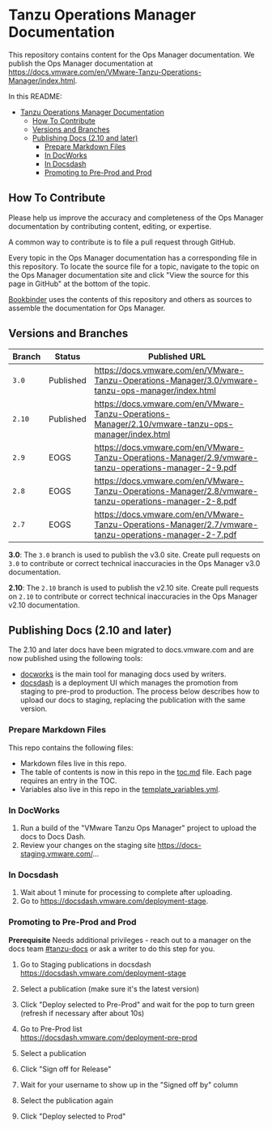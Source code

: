 # Tanzu Operations Manager Documentation

This repository contains content for the Ops Manager documentation. We publish the Ops Manager documentation at
https://docs.vmware.com/en/VMware-Tanzu-Operations-Manager/index.html.

In this README:

- [Tanzu Operations Manager Documentation](#tanzu-operations-manager-documentation)
  - [How To Contribute](#how-to-contribute)
  - [ Versions and Branches](#-versions-and-branches)
  - [Publishing Docs (2.10 and later)](#publishing-docs-210-and-later)
    - [Prepare Markdown Files](#prepare-markdown-files)
    - [In DocWorks](#in-docworks)
    - [In Docsdash](#in-docsdash)
    - [Promoting to Pre-Prod and Prod](#promoting-to-pre-prod-and-prod)


## How To Contribute

Please help us improve the accuracy and completeness of the Ops Manager documentation by
contributing content, editing, or expertise.

A common way to contribute is to file a pull request through GitHub.

Every topic in the Ops Manager documentation has a corresponding file in this repository. To locate
the source file for a topic, navigate to the topic on the Ops Manager documentation site and click
"View the source for this page in GitHub" at the bottom of the topic.

[Bookbinder](https://github.com/pivotal-cf/bookbinder/) uses the contents of this repository and others as sources to assemble the documentation for Ops Manager.

## <a name='version-branch'></a> Versions and Branches

| **Branch** | **Status** | **Published URL** |
|------------|------------|-------------------|
|      `3.0` | Published  | https://docs.vmware.com/en/VMware-Tanzu-Operations-Manager/3.0/vmware-tanzu-ops-manager/index.html  |
|     `2.10` | Published  | https://docs.vmware.com/en/VMware-Tanzu-Operations-Manager/2.10/vmware-tanzu-ops-manager/index.html |
|      `2.9` | EOGS       | https://docs.vmware.com/en/VMware-Tanzu-Operations-Manager/2.9/vmware-tanzu-operations-manager-2-9.pdf |
|      `2.8` | EOGS       | https://docs.vmware.com/en/VMware-Tanzu-Operations-Manager/2.8/vmware-tanzu-operations-manager-2-8.pdf |
|      `2.7` | EOGS       | https://docs.vmware.com/en/VMware-Tanzu-Operations-Manager/2.7/vmware-tanzu-operations-manager-2-7.pdf |

**3.0**: The `3.0` branch is used to publish the v3.0 site. Create pull requests on `3.0` to contribute or
correct technical inaccuracies in the Ops Manager v3.0 documentation.

**2.10**: The `2.10` branch is used to publish the v2.10 site. Create pull requests on `2.10` to contribute or
correct technical inaccuracies in the Ops Manager v2.10 documentation.

## Publishing Docs (2.10 and later)

The 2.10 and later docs have been migrated to docs.vmware.com and are now published using the following tools:

- [docworks](https://docworks.vmware.com/) is the main tool for managing docs used by writers.
- [docsdash](https://docsdash.vmware.com/) is a deployment UI which manages the promotion from
staging to pre-prod to production. The process below describes how to upload our docs to staging,
replacing the publication with the same version.

### Prepare Markdown Files

This repo contains the following files:

- Markdown files live in this repo.
- The table of contents is now in this repo in the [toc.md](toc.md) file. Each page requires an entry in the TOC.
- Variables also live in this repo in the [template_variables.yml](template_variables.yml).

### In DocWorks

1. Run a build of the "VMware Tanzu Ops Manager" project to upload the docs to Docs Dash.
2. Review your changes on the staging site https://docs-staging.vmware.com/...

### In Docsdash

1. Wait about 1 minute for processing to complete after uploading.
2. Go to https://docsdash.vmware.com/deployment-stage.

### Promoting to Pre-Prod and Prod

**Prerequisite** Needs additional privileges - reach out to a manager on the docs team [#tanzu-docs](https://vmware.slack.com/archives/C055V2M0H) or ask a writer to do this step for you.

1. Go to Staging publications in docsdash  
  https://docsdash.vmware.com/deployment-stage

2. Select a publication (make sure it's the latest version)

3. Click "Deploy selected to Pre-Prod" and wait for the pop to turn green (refresh if necessary after about 10s)

4. Go to Pre-Prod list  
  https://docsdash.vmware.com/deployment-pre-prod

5. Select a publication

6. Click "Sign off for Release"

7. Wait for your username to show up in the "Signed off by" column

8. Select the publication again

9. Click "Deploy selected to Prod"
